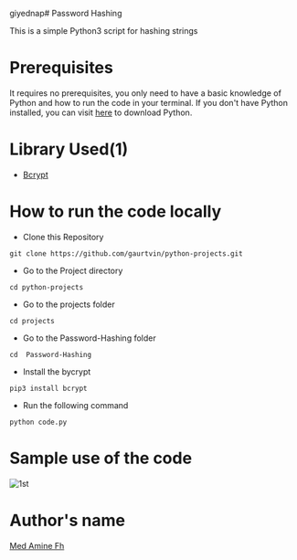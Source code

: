 giyednap# Password Hashing

This is a simple Python3 script for hashing strings

# Prerequisites

It requires no prerequisites, you only need to have a basic knowledge of Python and how to run the code in your terminal. If you don't have Python installed, you can visit [here](https://www.python.org/downloads/) to download Python.


# Library Used(1)

- [Bcrypt](https://pypi.org/project/bcrypt)

# How to run the code locally

- Clone this Repository

```
git clone https://github.com/gaurtvin/python-projects.git
```

- Go to the Project directory

```
cd python-projects
```

- Go to the projects folder

```
cd projects
```

- Go to the Password-Hashing folder

```
cd  Password-Hashing
```

- Install the bycrypt

```
pip3 install bcrypt
```

- Run the following command

```
python code.py
```

# Sample use of the code

![1st](./assets/sample.png)

# Author's name

[Med Amine Fh](https://github.com/medaminefh)
